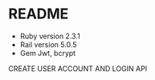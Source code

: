 # README

* Ruby version 2.3.1
* Rail version 5.0.5
* Gem Jwt, bcrypt

CREATE USER ACCOUNT AND LOGIN API